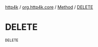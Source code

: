 [http4k](../../index.md) / [org.http4k.core](../index.md) / [Method](index.md) / [DELETE](./-d-e-l-e-t-e.md)

# DELETE

`DELETE`